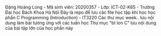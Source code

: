 Đặng Hoàng Long - Mã sinh viên: 20200357 - Lớp: ICT-02-K65 - Trường Đại học Bách Khoa Hà Nội
Đây là repo để lưu các file học tập khi học học phần C Programming (Introduction) - IT3220
Các thư mục week.. lưu nội dung làm bài tương ứng với các tuần học
Thư mục "bt lon C" lưu nội dung của bài tập lớn của học phần này
